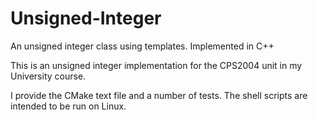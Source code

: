 # Unsigned-Integer
An unsigned integer class using templates. Implemented in C++


This is an unsigned integer implementation for the CPS2004 unit in my University course.

I provide the CMake text file and a number of tests. The shell scripts are intended to be run on Linux.
